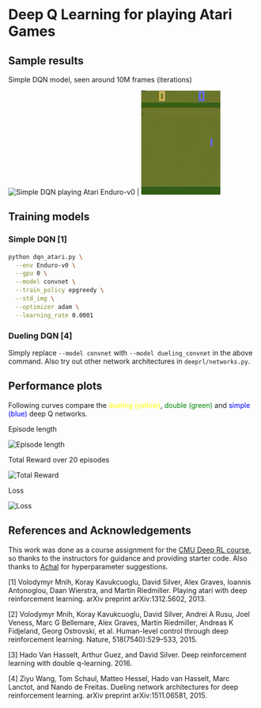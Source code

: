 Deep Q Learning for playing Atari Games
=======================================

## Sample results

Simple DQN model, seen around 10M frames (iterations)

![Simple DQN playing Atari Enduro-v0](assets/dqn_enduro.gif) | ![Simple DQN playing Atari Pong-v0](assets/dqn_pong.gif)


## Training models

### Simple DQN [1]

```bash
python dqn_atari.py \
  --env Enduro-v0 \
  --gpu 0 \
  --model convnet \
  --train_policy epgreedy \
  --std_img \
  --optimizer adam \
  --learning_rate 0.0001
```

### Dueling DQN [4]

Simply replace `--model convnet` with `--model dueling_convnet` in the above command. Also try out other network architectures in `deeprl/networks.py`.

## Performance plots

Following curves compare the
<span style="color:yellow">dueling (yellow)</span>,
<span style="color:green">double (green)</span> and
<span style="color:blue">simple (blue)</span>
deep Q networks.

Episode length

![Episode length](https://github.com/rohitgirdhar/Deep-Q-Networks/raw/master/assets/episode_len.png)

Total Reward over 20 episodes

![Total Reward](https://github.com/rohitgirdhar/Deep-Q-Networks/raw/master/assets/reward.png)

Loss

![Loss](https://github.com/rohitgirdhar/Deep-Q-Networks/raw/master/assets/loss.png)

## References and Acknowledgements

This work was done as a course assignment for the [CMU Deep RL course](https://katefvision.github.io/), so thanks to the instructors for guidance and providing starter code. Also thanks to [Achal](http://www.achaldave.com/) for hyperparameter suggestions.

[1] Volodymyr Mnih, Koray Kavukcuoglu, David Silver, Alex Graves, Ioannis Antonoglou,
Daan Wierstra, and Martin Riedmiller. Playing atari with deep reinforcement learning.
arXiv preprint arXiv:1312.5602, 2013.

[2] Volodymyr Mnih, Koray Kavukcuoglu, David Silver, Andrei A Rusu, Joel Veness, Marc G
Bellemare, Alex Graves, Martin Riedmiller, Andreas K Fidjeland, Georg Ostrovski, et al.
Human-level control through deep reinforcement learning. Nature, 518(7540):529–533,
2015.

[3] Hado Van Hasselt, Arthur Guez, and David Silver. Deep reinforcement learning with
double q-learning. 2016.

[4] Ziyu Wang, Tom Schaul, Matteo Hessel, Hado van Hasselt, Marc Lanctot, and Nando
de Freitas. Dueling network architectures for deep reinforcement learning. arXiv preprint
arXiv:1511.06581, 2015.
